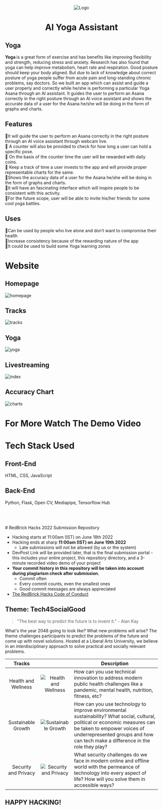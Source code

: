 
<div align="center">
   <img alt="Logo" src="https://user-images.githubusercontent.com/90816300/174459628-275795d3-8ef7-4248-af3f-6dd82859299a.png" />
</div>

<h1 align="center">
AI Yoga Assistant
</h1>    

## Yoga

<b>Yoga </b> is a great form of exercise and has benefits like improving flexibility and strength, reducing stress and anxiety. Research has also found that yoga can help improve metabolism, heart rate and respiration. Good posture should keep your body aligned. But due to lack of knowledge about correct posture of yoga people suffer from acute pain and long-standing chronic problems, say doctors. 
So we built an app which can assist and guide a user properly and correctly while he/she is performing a particular Yoga Asana through an AI assistant. 
It guides the user to perform an Asana correctly in the right posture through an AI voice assistant and shows the accurate data of a user for the Asana he/she will be doing in the form of graphs and charts.

## Features

🧘It will guide the user to perform an Asana correctly in the right posture through an AI voice assistant through webcam live. <br>
🧘 A counter will also be provided to check for how long a user can hold a specific pose.<br>
🧘 On the basis of the counter time the user will be rewarded with daily coins.<br>
🧘 Keep a track of time a user invests to the app  and will provide proper representable charts for the same.<br>
🧘Shows the accuracy data of a user for the Asana he/she will be doing in the form of graphs and charts.<br>
🧘It will have an fascinating interface which will inspire people to be consistent with this activity.<br>
🧘For the future scope, user will be able to invite his/her friends for some cool yoga battles. <br>


## Uses

🌟Can be used by people who live alone and don’t want to compromise their health <br>
🌟Increase consistency because of the rewarding nature of the app <br>
🌟It could be used to build some Yoga learning zones<br>

# Website

## Homepage

![homepage](https://user-images.githubusercontent.com/90816300/174463611-3a1c1176-c28d-47ce-bdb8-79ed10ed03c5.png)

## Tracks

![tracks](https://user-images.githubusercontent.com/90816300/174463628-fb45f921-f1ef-4173-b648-1f42c1f454ae.png)

## Yoga

![yoga](https://user-images.githubusercontent.com/90816300/174463632-03670f77-3d97-4fde-8bea-03d8c793d0de.png)

## Livestreaming

![index](https://user-images.githubusercontent.com/90816300/174463641-6c63844a-3f6c-46e5-a7ec-c40ff4dc5048.png)

## Accuracy Chart

![charts](https://user-images.githubusercontent.com/90816300/174463655-e37138f1-1651-4898-85ec-216864a502b9.png)

# For More Watch The Demo Video

# Tech Stack Used

## Front-End 

HTML, CSS, JavaScript

## Back-End

Python, Flask, Open CV, Mediapipe, Tensorflow Hub

<br>
<br>
<br>
# RedBrick Hacks 2022 Submission Repository

- Hacking starts at 11:00am (IST) on June 18th 2022
- Hacking ends at sharp **11:00am (IST) on June 19th 2022**
    - Late submissions will not be allowed (by us or the system)
- DevPost Link will be provided later, that is the final submission portal - this includes your entire project, this repository directory, and a 3-minute recorded video demo of your project
- **Your commit history in this repository will be taken into account during plagiarism check after submission.**
    - Commit often
    - Every commit counts, even the smallest ones
    - Good commit messages are always appreciated 
- [The RedBrick Hacks Code of Conduct](https://min.gitcdn.link/cdn/redbrickhacks/redbrickhacks.github.io/redirect_patch/policies.pdf)

## Theme: Tech4SocialGood
> "The best way to predict the future is to invent it." - Alan Kay

What's the year 2048 going to look like? What new problems will arise? The theme challenges participants to predict the problems of the future and come up with novel solutions. Hosted at a Liberal Arts University, we believe in an interdisciplinary approach to solve practical and socially relevant problems. 

| Tracks 	|  	| Description 	|
|:---:	|:---:	|---	|
| Health and Wellness 	| ![Health and Wellness](https://i.ibb.co/Y38Wgmh/Health-Light-Text-Light-Logo-2x.png) 	| How can you use technical innovation to address modern public health challenges like a pandemic, mental health, nutrition, fitness, etc? 	|
| Sustainable Growth 	| ![Sustainable Growth](https://i.ibb.co/ySzkfzP/Sustainability-Light-Text-Light-Logo-2x.png) 	| How can you use technology to improve environmental sustainability? What social, cultural, political or economic measures can be taken to empower voices of underrepresented groups and how can tech make a difference in the role they play? 	|
| Security and Privacy 	| ![Security and Privacy](https://i.ibb.co/7gfBd9s/Security-Light-Text-Light-Logo-2x.png) 	| What security challenges do we face in modern online and offline world with the permeance of technology into every aspect of life? How will you solve them in accessible ways? 	|

## HAPPY HACKING!
